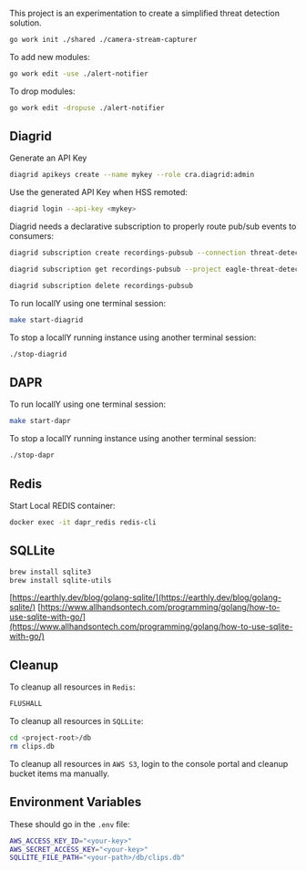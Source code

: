 This project is an experimentation to create a simplified threat detection solution.

```bash
go work init ./shared ./camera-stream-capturer 
```

To add new modules:

```bash
go work edit -use ./alert-notifier 
```

To drop modules:

```bash
go work edit -dropuse ./alert-notifier 
```

## Diagrid

Generate an API Key

```bash
diagrid apikeys create --name mykey --role cra.diagrid:admin
```

Use the generated API Key when HSS remoted:

```bash
diagrid login --api-key <mykey>
```

Diagrid needs a declarative subscription to properly route pub/sub events to consumers:

```bash
diagrid subscription create recordings-pubsub --connection threat-detection-pubsub  --topic recordings-topic --route /recordings-topic --scopes model-invoker
```

```bash
diagrid subscription get recordings-pubsub --project eagle-threat-detection
```

```bash
diagrid subscription delete recordings-pubsub
```

To run locallY using one terminal session:

```bash
make start-diagrid
```
To stop a locallY running instance using another terminal session:

```bash
./stop-diagrid
```

## DAPR

To run locallY using one terminal session:

```bash
make start-dapr
```
To stop a locallY running instance using another terminal session:

```bash
./stop-dapr
```

## Redis

Start Local REDIS container:

```bash
docker exec -it dapr_redis redis-cli
```

## SQLLite

```bash
brew install sqlite3
brew install sqlite-utils
```

[https://earthly.dev/blog/golang-sqlite/](https://earthly.dev/blog/golang-sqlite/)
[https://www.allhandsontech.com/programming/golang/how-to-use-sqlite-with-go/](https://www.allhandsontech.com/programming/golang/how-to-use-sqlite-with-go/)

## Cleanup

To cleanup all resources in `Redis`:

```bash
FLUSHALL
```

To cleanup all resources in `SQLLite`:

```bash
cd <project-root>/db
rm clips.db
```

To cleanup all resources in `AWS S3`, login to the console portal and cleanup bucket items ma manually.

## Environment Variables

These should go in the `.env` file:

```bash
AWS_ACCESS_KEY_ID="<your-key>"
AWS_SECRET_ACCESS_KEY="<your-key>"
SQLLITE_FILE_PATH="<your-path>/db/clips.db" 
```


